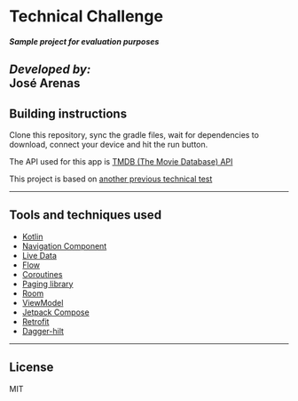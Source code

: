 
# Technical Challenge
#### _Sample project for evaluation purposes_
_Developed by:_  
José Arenas
---  

## Building instructions
Clone this repository, sync the gradle files, wait for dependencies to download, connect your device and hit the run button.

The API used for this app is [TMDB (The Movie Database) API](https://www.themoviedb.org/?language=es)

This project is based on [another previous technical test](https://github.com/arenas782/hackstorenews)
  
---  

## Tools and techniques used

- [Kotlin](https://kotlinlang.org/)
- [Navigation Component](https://developer.android.com/guide/navigation/navigation-getting-started)
- [Live Data](https://developer.android.com/topic/libraries/architecture/livedata)
- [Flow](https://developer.android.com/kotlin/flow)
- [Coroutines](https://developer.android.com/kotlin/coroutines)
- [Paging library](https://developer.android.com/topic/libraries/architecture/paging/v3-overview?hl=es-419)
- [Room](https://developer.android.com/training/data-storage/room)
- [ViewModel](https://developer.android.com/topic/libraries/architecture/viewmodel)
- [Jetpack Compose](https://developer.android.com/jetpack/compose)
- [Retrofit](https://square.github.io/retrofit/)
- [Dagger-hilt](https://developer.android.com/training/dependency-injection/hilt-android)

---  
## License

MIT